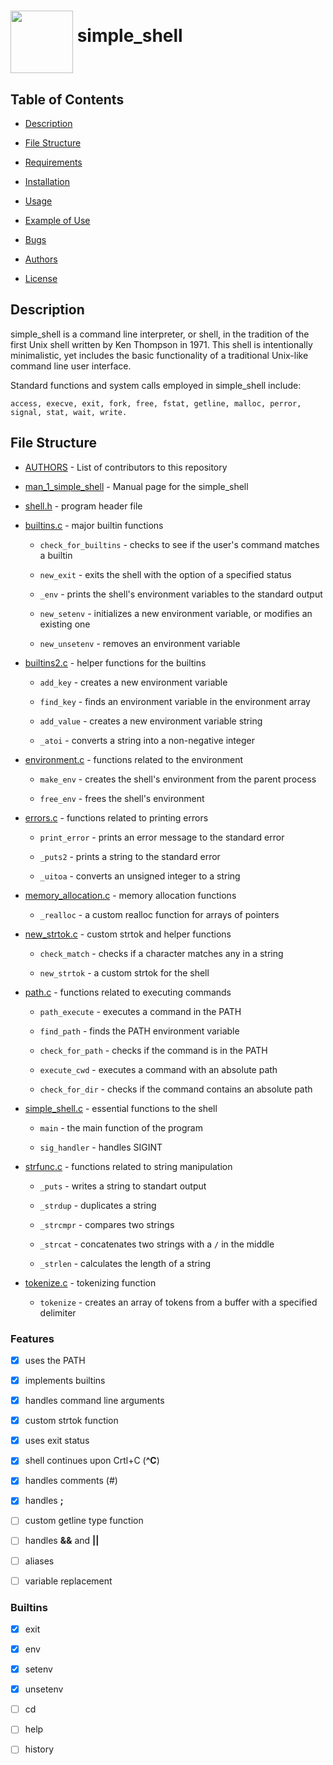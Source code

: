 # <a href="url"><img src="https://cdn3.iconfinder.com/data/icons/egg/500/Egg_food_cracked_whipped-512.png" align="middle" width="100" height="100"></a> simple_shell





## Table of Contents

* [Description](#description)

* [File Structure](#file-structure)

* [Requirements](#requirements)

* [Installation](#installation)

* [Usage](#usage)

* [Example of Use](#example-of-use)

* [Bugs](#bugs)

* [Authors](#authors)

* [License](#license)



## Description

simple_shell is a command line interpreter, or shell, in the tradition of the first Unix shell written by Ken Thompson in 1971. This shell is intentionally minimalistic, yet includes the basic functionality of a traditional Unix-like command line user interface. 

Standard functions and system calls employed in simple_shell include:

   `access, execve, exit, fork, free, fstat, getline, malloc, perror, signal, stat, wait, write.`



## File Structure

* [AUTHORS](AUTHORS) - List of contributors to this repository

* [man_1_simple_shell](man_1_simple_shell) - Manual page for the simple_shell

* [shell.h](shell.h) - program header file

* [builtins.c](builtins.c) - major builtin functions

  * `check_for_builtins` - checks to see if the user's command matches a builtin

  * `new_exit` - exits the shell with the option of a specified status

  * `_env` - prints the shell's environment variables to the standard output

  * `new_setenv` - initializes a new environment variable, or modifies an existing one

  * `new_unsetenv` - removes an environment variable

* [builtins2.c](builtins2.c) - helper functions for the builtins

  * `add_key` - creates a new environment variable

  * `find_key` - finds an environment variable in the environment array

  * `add_value` - creates a new environment variable string

  * `_atoi` - converts a string into a non-negative integer

* [environment.c](environment.c) - functions related to the environment

  * `make_env` - creates the shell's environment from the parent process

  * `free_env` - frees the shell's environment

* [errors.c](errors.c) - functions related to printing errors

  * `print_error` - prints an error message to the standard error

  * `_puts2` - prints a string to the standard error

  * `_uitoa` - converts an unsigned integer to a string

* [memory_allocation.c](memory_allocation.c) - memory allocation functions

  * `_realloc` - a custom realloc function for arrays of pointers

* [new_strtok.c](new_strtok.c) - custom strtok and helper functions

  * `check_match` - checks if a character matches any in a string

  * `new_strtok` - a custom strtok for the shell

* [path.c](path.c) - functions related to executing commands

  * `path_execute` - executes a command in the PATH

  * `find_path` - finds the PATH environment variable

  * `check_for_path` - checks if the command is in the PATH

  * `execute_cwd` - executes a command with an absolute path

  * `check_for_dir` - checks if the command contains an absolute path

* [simple_shell.c](simple_shell.c) - essential functions to the shell

  * `main` - the main function of the program

  * `sig_handler` - handles SIGINT

* [strfunc.c](strfunc.c) - functions related to string manipulation

  * `_puts` - writes a string to standart output

  * `_strdup` - duplicates a string

  * `_strcmpr` - compares two strings

  * `_strcat` - concatenates two strings with a `/` in the middle

  * `_strlen` - calculates the length of a string

* [tokenize.c](tokenize.c) - tokenizing function

  * `tokenize` - creates an array of tokens from a buffer with a specified delimiter



### Features

- [x] uses the PATH

- [x] implements builtins

- [x] handles command line arguments

- [x] custom strtok function

- [x] uses exit status

- [x] shell continues upon Crtl+C (**^C**)

- [x] handles comments (#)

- [x] handles **;**

- [ ] custom getline type function

- [ ] handles **&&** and **||**

- [ ] aliases

- [ ] variable replacement





### Builtins



- [x] exit

- [x] env

- [x] setenv

- [x] unsetenv

- [ ] cd

- [ ] help

- [ ] history
